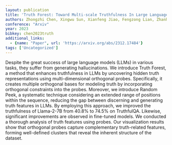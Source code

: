 ```yaml
---
layout: publication
title: 'Truth Forest: Toward Multi-scale Truthfulness In Large Language Models Through Intervention Without Tuning'
authors: Zhongzhi Chen, Xingwu Sun, Xianfeng Jiao, Fengzong Lian, Zhanhui Kang, Di Wang, Cheng-zhong Xu
conference: "Arxiv"
year: 2023
bibkey: chen2023truth
additional_links:
  - {name: "Paper", url: 'https://arxiv.org/abs/2312.17484'}
tags: ['Uncategorized']
---
```

Despite the great success of large language models (LLMs) in various tasks,
they suffer from generating hallucinations. We introduce Truth Forest, a method
that enhances truthfulness in LLMs by uncovering hidden truth representations
using multi-dimensional orthogonal probes. Specifically, it creates multiple
orthogonal bases for modeling truth by incorporating orthogonal constraints
into the probes. Moreover, we introduce Random Peek, a systematic technique
considering an extended range of positions within the sequence, reducing the
gap between discerning and generating truth features in LLMs. By employing this
approach, we improved the truthfulness of Llama-2-7B from 40.8% to 74.5% on
TruthfulQA. Likewise, significant improvements are observed in fine-tuned
models. We conducted a thorough analysis of truth features using probes. Our
visualization results show that orthogonal probes capture complementary
truth-related features, forming well-defined clusters that reveal the inherent
structure of the dataset.
